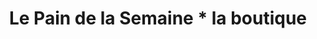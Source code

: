 ---
title: "Le Pain de la Semaine * la boutique"
url: /le-faouet/le-pain-de-la-semaine-la-boutique-rue-du-soleil/
shop: boulangerie
---